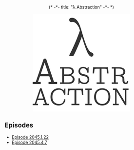 <p align="center" class="file-vars">
(* -*- title: "λ Abstraction" -*- *)
</p>

<p align="center"><a href="./"><img id="logo" 
src="abstr-logo.png" 
width="320px" 
height="320
px" /></a></p>

## Episodes

* [Episode 2045.1.22](ep2045.1.22.md)
* [Episode 2045.4.7](ep2045.4.7.md)
